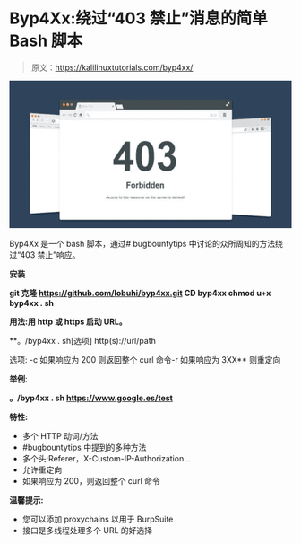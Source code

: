# Byp4Xx:绕过“403 禁止”消息的简单 Bash 脚本

> 原文：<https://kalilinuxtutorials.com/byp4xx/>

[![Byp4Xx : Simple Bash Script To Bypass “403 Forbidden” Messages](img//f6692d3be8b8abe08bd3faa056de8776.png "Byp4Xx : Simple Bash Script To Bypass “403 Forbidden” Messages")](https://1.bp.blogspot.com/-lgXeae96h1o/X_R1OQ-yWII/AAAAAAAAIQ0/NlWw_K1Z2FcGjvXkJCcANeq6OmSC88qLQCLcBGAsYHQ/s728/403.png)

Byp4Xx 是一个 bash 脚本，通过# bugbountytips 中讨论的众所周知的方法绕过“403 禁止”响应。

**安装**

**git 克隆 https://github.com/lobuhi/byp4xx.git
CD byp4xx
chmod u+x byp4xx . sh**

**用法:用 http 或 https 启动 URL。**

**。/byp4xx . sh[选项] http(s)://url/path

选项:
-c 如果响应为 200
则返回整个 curl 命令-r 如果响应为 3XX** 则重定向

**举例**:

**。/byp4xx . sh https://www.google.es/test**

**特性:**

*   多个 HTTP 动词/方法
*   #bugbountytips 中提到的多种方法
*   多个头:Referer，X-Custom-IP-Authorization…
*   允许重定向
*   如果响应为 200，则返回整个 curl 命令

**温馨提示:**

*   您可以添加 proxychains 以用于 BurpSuite
*   接口是多线程处理多个 URL 的好选择